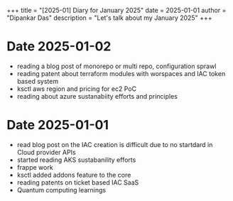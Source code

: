 +++
title = "[2025-01] Diary for January 2025"
date = 2025-01-01
author = "Dipankar Das"
description = "Let's talk about my January 2025"
+++

# Date 2025-01-02
* reading a blog post of monorepo or multi repo, configuration sprawl
* reading patent about terraform modules with worspaces and IAC token based system
* ksctl aws region and pricing for ec2 PoC
* reading about azure sustanabiity efforts and principles

# Date 2025-01-01
* read blog post on the IAC creation is difficult due to no startdard in Cloud provider APIs
* started reading AKS sustabanility efforts
* frappe work
* ksctl added addons feature to the core
* reading patents on ticket based IAC SaaS
* Quantum computing learnings
